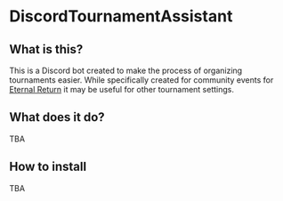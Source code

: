 # DiscordTournamentAssistant

## What is this?
This is a Discord bot created to make the process of organizing tournaments easier. While specifically created for community events for [Eternal Return](https://playeternalreturn.com/main) it may be useful for other tournament settings.

## What does it do?
TBA

## How to install
TBA
